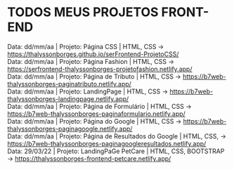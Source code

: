 # TODOS MEUS PROJETOS FRONT-END

Data: dd/mm/aa | Projeto: Página CSS | HTML, CSS -> https://thalyssonborges.github.io/serFrontend-ProjetoCSS/ <br>
Data: dd/mm/aa | Projeto: Página Fashion | HTML, CSS -> https://serfrontend-thalyssonborges-projetofashion.netlify.app/ <br>
Data: dd/mm/aa | Projeto: Página de Tributo | HTML, CSS -> https://b7web-thalyssonborges-paginatributo.netlify.app/ <br>
Data: dd/mm/aa | Projeto: LandingPage | HTML, CSS -> https://b7web-thalyssonborges-landingpage.netlify.app/ <br>
Data: dd/mm/aa | Projeto: Página de Formulário | HTML, CSS -> https://b7web-thalyssonborges-paginaformulario.netlify.app/ <br>
Data: dd/mm/aa | Projeto: Página do Google | HTML, CSS -> https://b7web-thalyssonborges-paginagoogle.netlify.app/ <br>
Data: dd/mm/aa | Projeto: Página de Resultados do Google | HTML, CSS, -> https://b7web-thalyssonborges-paginagoogleresultados.netlify.app/ <br>
Data: 29/03/22 | Projeto: LandingPaGe PetCare | HTML, CSS, BOOTSTRAP -> https://thalyssonborges-frontend-petcare.netlify.app/ <br>
